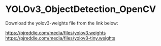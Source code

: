 # YOLOv3_ObjectDetection_OpenCV

Download the yolov3-weights file from the link below:

https://pjreddie.com/media/files/yolov3.weights
https://pjreddie.com/media/files/yolov3-tiny.weights
